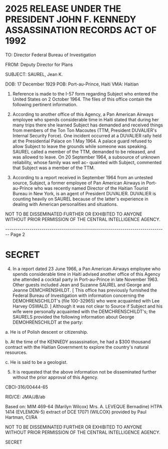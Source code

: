 # 2025 RELEASE UNDER THE PRESIDENT JOHN F. KENNEDY ASSASSINATION RECORDS ACT OF 1992

TO:
Director
Federal Bureau of Investigation

FROM: Deputy Director for Plans

SUBJECT: SAUREL, Jean K.

DOB: 17 December 1929
POB: Port-au-Prince, Haiti
VMA: Haitian

1. Reference is made to the I-57 form regarding Subject who entered the United States on 2 October 1964. The files of this office contain the following pertinent information.

2. According to another office of this Agency, a Pan American Airways employee who spends considerable time in Haiti stated that during her many trips there she learned Subject has demanded and received things from members of the Ton Ton Macoutes (TTM, President DUVALIER's Internal Security Force). One incident occurred at a DUVALIER rally held at the Presidential Palace on 1 May 1964. A palace guard refused to allow Subject to leave the grounds while someone was speaking. SAUREL called a member of the TTM, demanded to be released, and was allowed to leave. On 20 September 1964, a subsource of unknown reliability, whose family was well ac-
   quainted with Subject, commented that Subject was a member of the TTM.

3. According to a report received in September 1964 from an untested source, Subject, a former employee of Pan American Airways in Port-au-Prince who was recently named Director of the Haitian Tourist Bureau in New York, is an agent of President DUVALIER. DUVALIER is counting heavily on SAUREL because of the latter's experience in dealing with American personalities and situations.

NOT TO BE DISSEMINATED FURTHER OR EXHIBITED TO ANYONE WITHOUT PRIOR PERMISSION OF THE CENTRAL INTELLIGENCE AGENCY.


-------------------------------------------------------------------------------- Page 2

# SECRET

4. In a report dated 23 June 1966, a Pan American Airways employee who spends considerable time in Haiti advised another office of this Agency she attended a cocktail party in Port-au-Prince in late November 1963. Other guests included Jean and Suzanne SAUREL and George and Jeanne DEMCHRENSHILDT. [ This office has previously furnished the Federal Bureau of Investigation with information concerning the DEMOHRENSCHILDT's (file 100-32965) who were acquainted with Lee Harvey OSWALD. ] Although it was not clear to Source if Subject and his wife were personally acquainted with the DEMCHRENSCHILDT's; the SAURELS provided the following information about George DEMOHRENSCHILDT at the party:

a. He is of Polish descent or citizenship.

b. At the time of the KENNEDY assassination, he had a $300 thousand contract with the Haitian Government to explore the country's natural resources.

c. He is said to be a geologist.

5. It is requested that the above information not be disseminated further without the prior approval of this Agency.

CBCI-316/00444-65

RID/CE: JMA/JB/ab

Based on: MIM 469-64 (Marilyn Wilcox)
Mrs. A. LEVEQUE Bernadine)
HTPA 1414 (EVLEMON-5) extract of DCE 17071 (WILCOX) provided by Paul Hartman, CI/RA

NOT TO BE DISSEMINATED FURTHER OR EXHIBITED TO ANYONE WITHOUT PRIOR PERMISSION OF THE CENTRAL INTELLIGENCE AGENCY.

SECRET
